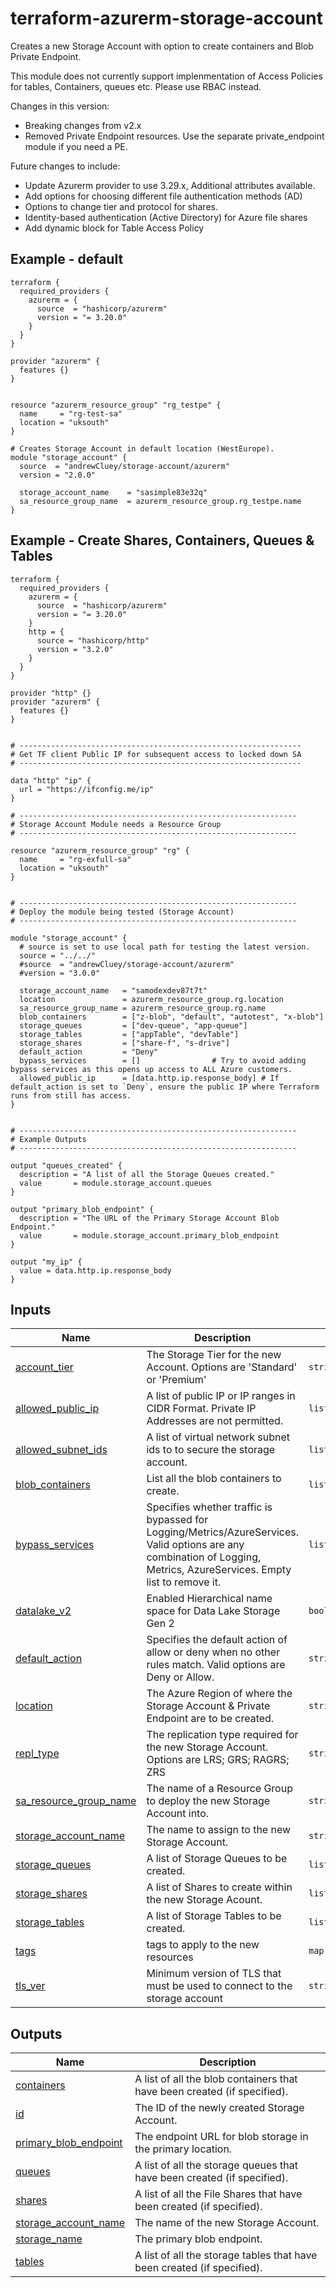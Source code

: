 <!-- BEGIN_TF_DOCS -->
# terraform-azurerm-storage-account

Creates a new Storage Account with option to create containers and Blob Private Endpoint.

This module does not currently support implenmentation of Access Policies for tables, Containers, queues etc.
Please use RBAC instead.

Changes in this version:
  - Breaking changes from v2.x
  - Removed Private Endpoint resources. Use the separate private\_endpoint module if you need a PE.

Future changes to include:
  - Update Azurerm provider to use 3.29.x, Additional attributes available.
  - Add options for choosing different file authentication methods (AD)
  - Options to change tier and protocol for shares.
  - Identity-based authentication (Active Directory) for Azure file shares
  - Add dynamic block for Table Access Policy

## Example - default
```hcl
terraform {
  required_providers {
    azurerm = {
      source  = "hashicorp/azurerm"
      version = "= 3.20.0"
    }
  }
}

provider "azurerm" {
  features {}
}


resource "azurerm_resource_group" "rg_testpe" {
  name     = "rg-test-sa"
  location = "uksouth"
}

# Creates Storage Account in default location (WestEurope).
module "storage_account" {
  source  = "andrewCluey/storage-account/azurerm"
  version = "2.0.0"

  storage_account_name    = "sasimple83e32q"
  sa_resource_group_name  = azurerm_resource_group.rg_testpe.name
}
```

## Example - Create Shares, Containers, Queues & Tables
```hcl
terraform {
  required_providers {
    azurerm = {
      source  = "hashicorp/azurerm"
      version = "= 3.20.0"
    }
    http = {
      source = "hashicorp/http"
      version = "3.2.0"
    }
  }
}

provider "http" {}
provider "azurerm" {
  features {}
}


# ---------------------------------------------------------------
# Get TF client Public IP for subsequent access to locked down SA
# ---------------------------------------------------------------

data "http" "ip" {
  url = "https://ifconfig.me/ip"
}

# --------------------------------------------------------------
# Storage Account Module needs a Resource Group
# --------------------------------------------------------------

resource "azurerm_resource_group" "rg" {
  name     = "rg-exfull-sa"
  location = "uksouth"
}


# --------------------------------------------------------------
# Deploy the module being tested (Storage Account)
# --------------------------------------------------------------

module "storage_account" {
  # source is set to use local path for testing the latest version. 
  source = "../../"
  #source  = "andrewCluey/storage-account/azurerm"
  #version = "3.0.0"
  
  storage_account_name   = "samodexdev87t7t"
  location               = azurerm_resource_group.rg.location
  sa_resource_group_name = azurerm_resource_group.rg.name
  blob_containers        = ["z-blob", "default", "autotest", "x-blob"]
  storage_queues         = ["dev-queue", "app-queue"]
  storage_tables         = ["appTable", "devTable"]
  storage_shares         = ["share-f", "s-drive"]
  default_action         = "Deny"
  bypass_services        = []                # Try to avoid adding bypass services as this opens up access to ALL Azure customers.
  allowed_public_ip      = [data.http.ip.response_body] # If default_action is set to `Deny`, ensure the public IP where Terraform runs from still has access.
}


# --------------------------------------------------------------
# Example Outputs
# --------------------------------------------------------------

output "queues_created" {
  description = "A list of all the Storage Queues created."
  value       = module.storage_account.queues
}

output "primary_blob_endpoint" {
  description = "The URL of the Primary Storage Account Blob Endpoint."
  value       = module.storage_account.primary_blob_endpoint
}

output "my_ip" {
  value = data.http.ip.response_body
}
```


## Inputs

| Name | Description | Type | Default | Required |
|------|-------------|------|---------|:--------:|
| <a name="input_account_tier"></a> [account\_tier](#input\_account\_tier) | The Storage Tier for the new Account. Options are 'Standard' or 'Premium' | `string` | `"Standard"` | no |
| <a name="input_allowed_public_ip"></a> [allowed\_public\_ip](#input\_allowed\_public\_ip) | A list of public IP or IP ranges in CIDR Format. Private IP Addresses are not permitted. | `list(string)` | `[]` | no |
| <a name="input_allowed_subnet_ids"></a> [allowed\_subnet\_ids](#input\_allowed\_subnet\_ids) | A list of virtual network subnet ids to to secure the storage account. | `list(string)` | `[]` | no |
| <a name="input_blob_containers"></a> [blob\_containers](#input\_blob\_containers) | List all the blob containers to create. | `list(any)` | `[]` | no |
| <a name="input_bypass_services"></a> [bypass\_services](#input\_bypass\_services) | Specifies whether traffic is bypassed for Logging/Metrics/AzureServices. Valid options are any combination of Logging, Metrics, AzureServices. Empty list to remove it. | `list(string)` | `[]` | no |
| <a name="input_datalake_v2"></a> [datalake\_v2](#input\_datalake\_v2) | Enabled Hierarchical name space for Data Lake Storage Gen 2 | `bool` | `false` | no |
| <a name="input_default_action"></a> [default\_action](#input\_default\_action) | Specifies the default action of allow or deny when no other rules match. Valid options are Deny or Allow. | `string` | `"Allow"` | no |
| <a name="input_location"></a> [location](#input\_location) | The Azure Region of where the Storage Account & Private Endpoint are to be created. | `string` | `"uksouth"` | no |
| <a name="input_repl_type"></a> [repl\_type](#input\_repl\_type) | The replication type required for the new Storage Account. Options are LRS; GRS; RAGRS; ZRS | `string` | `"GRS"` | no |
| <a name="input_sa_resource_group_name"></a> [sa\_resource\_group\_name](#input\_sa\_resource\_group\_name) | The name of a Resource Group to deploy the new Storage Account into. | `string` | n/a | yes |
| <a name="input_storage_account_name"></a> [storage\_account\_name](#input\_storage\_account\_name) | The name to assign to the new Storage Account. | `string` | n/a | yes |
| <a name="input_storage_queues"></a> [storage\_queues](#input\_storage\_queues) | A list of Storage Queues to be created. | `list(string)` | `[]` | no |
| <a name="input_storage_shares"></a> [storage\_shares](#input\_storage\_shares) | A list of Shares to create within the new Storage Acount. | `list(string)` | `[]` | no |
| <a name="input_storage_tables"></a> [storage\_tables](#input\_storage\_tables) | A list of Storage Tables to be created. | `list(string)` | `[]` | no |
| <a name="input_tags"></a> [tags](#input\_tags) | tags to apply to the new resources | `map(string)` | `null` | no |
| <a name="input_tls_ver"></a> [tls\_ver](#input\_tls\_ver) | Minimum version of TLS that must be used to connect to the storage account | `string` | `"TLS1_2"` | no |

## Outputs

| Name | Description |
|------|-------------|
| <a name="output_containers"></a> [containers](#output\_containers) | A list of all the blob containers that have been created (if specified). |
| <a name="output_id"></a> [id](#output\_id) | The ID of the newly created Storage Account. |
| <a name="output_primary_blob_endpoint"></a> [primary\_blob\_endpoint](#output\_primary\_blob\_endpoint) | The endpoint URL for blob storage in the primary location. |
| <a name="output_queues"></a> [queues](#output\_queues) | A list of all the storage queues that have been created (if specified). |
| <a name="output_shares"></a> [shares](#output\_shares) | A list of all the File Shares that have been created (if specified). |
| <a name="output_storage_account_name"></a> [storage\_account\_name](#output\_storage\_account\_name) | The name of the new Storage Account. |
| <a name="output_storage_name"></a> [storage\_name](#output\_storage\_name) | The primary blob endpoint. |
| <a name="output_tables"></a> [tables](#output\_tables) | A list of all the storage tables that have been created (if specified). |
<!-- END_TF_DOCS -->